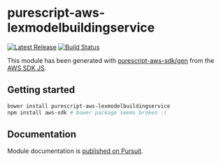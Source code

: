 # purescript-aws-lexmodelbuildingservice

[![Latest Release](https://pursuit.purescript.org/packages/purescript-aws-lexmodelbuildingservice/badge)](https://pursuit.purescript.org/packages/purescript-aws-lexmodelbuildingservice)
[![Build Status](https://app.wercker.com/status/5909b9e96d1080804b17a28f72f87b6b/s/master)](https://app.wercker.com/project/byKey/5909b9e96d1080804b17a28f72f87b6b)

This module has been generated with [purescript-aws-sdk/gen](https://github.com/purescript-aws-sdk/gen) from the [AWS SDK JS](https://github.com/aws/aws-sdk-js).

## Getting started

```sh
bower install purescript-aws-lexmodelbuildingservice
npm install aws-sdk # bower package seems broken :(
```

## Documentation

Module documentation is [published on Pursuit](http://pursuit.purescript.org/packages/purescript-aws-lexmodelbuildingservice).
